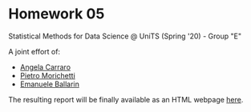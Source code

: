 # Homework 05

Statistical Methods for Data Science @ UniTS (Spring '20) - Group "E"

A joint effort of:  
- [Angela Carraro](https://github.com/AngieC96)  
- [Pietro Morichetti](https://github.com/wilsonjefferson)  
- [Emanuele Ballarin](https://github.com/emaballarin)  


The resulting report will be finally available as an HTML webpage [here](https://ballarin.cc/dsscmirror/smds/hw05/05_homework.html).
